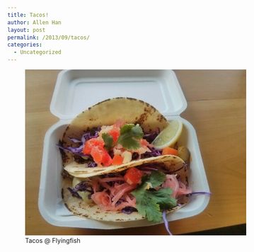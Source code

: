 ```yaml
---
title: Tacos!
author: Allen Han
layout: post
permalink: /2013/09/tacos/
categories:
  - Uncategorized
---
```

<figure style="width: 500px;" class="wp-caption alignnone"><img title="IMG_20130905_124046.jpg" class="alignnone size-full" alt="image" src="/images/uploads/2013/09/wpid-IMG_20130905_124046.jpg" /><figcaption class="wp-caption-text">Tacos @ Flyingfish</figcaption></figure>

 [1]: /images/uploads/2013/09/wpid-IMG_20130905_124046.jpg
